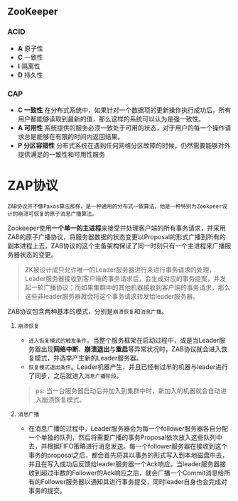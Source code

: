 ## ZooKeeper
### ACID
* **A** 原子性
* **C** 一致性
* **I** 隔离性
* **D** 持久性

### CAP
* **C 一致性** 在分布式系统中，如果针对一个数据项的更新操作执行成功后，所有用户都能够读取到最新的值，那么这样的系统可以认为是强一致性。
* **A 可用性** 系统提供的服务必须一致处于可用的状态，对于用户的每一个操作请求总是能够在有限的时间内返回结果。
* **P 分区容错性** 分布式系统在遇到任何网络分区故障的时候，仍然需要能够对外提供满足的一致性和可用性服务

# ZAP协议

```
ZAB协议并不像Paxos算法那样，是一种通用的分布式一致算法，他是一种特别为Zookpeer设计的崩溃可恢复的原子消息广播算法。 
```
Zookeeper使用**一个单一的主进程**来接受并处理客户端的所有事务请求，并采用ZAB的原子广播协议，将服务器数据的状态变更以Proposal的形式广播到所有的副本进程上去，ZAB协议的这个主备架构保证了同一时刻只有一个主进程来广播服务器状态的变更。

> ZK被设计成只允许唯一的Leader服务器进行来进行事务请求的处理，Leader服务器接收到客户端的事务请求后，会生成对应的事务提案，并发起一轮广播协议；而如果集群中的其他机器接收到客户端的事务请求，那么这些非leader服务器就会将这个事务请求转发给leader服务器。

ZAB协议包含两种基本的模式，分别是``崩溃恢复``和``消息广播``。

1. ``崩溃恢复``
	* ``进入恢复模式的触发条件``。当整个服务框架在启动过程中，或是当Leader服务器出现**网络中断**、**崩溃退出**与**重启**等异常状况时，ZAB协议就会进入恢复模式，并选举产生新的Leader服务器。
	* ``恢复模式退出条件``。Leader机器产生，并且已经有过半的机器与leader进行了同步，之后就进入``消息广播阶段``。
	
	> ps: 当一台服务器启动后并加入到集群中时，新加入的机器就会自动进入崩溃恢复模式。

2. ``消息广播``
	* 在消息广播的过程中，Leader服务器会为每一个follower服务器各自分配一个单独的队列，然后将需要广播的事务Proposal依次放入这些队列中去，并根据FIFO策略进行消息发送。每一个follower服务器在接收到这个事务的proposal之后，都会首先将其以事务的形式写入到本地磁盘中去，并且在写入成功后反馈给leader服务器一个Ack响应。当leader服务器接收到超过半数的Follower的Ack响应之后，就会广播一个Commit消息给所有的Follower服务器以通知其进行事务提交，同时leader自身也会完成对事务的提交。
